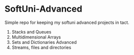 # SoftUni-Advanced
Simple repo for keeping my softuni advanced projects in tact.

1. Stacks and Queues
2. Multidimensional Arrays
3. Sets and Dictionaries Advanced
4. Streams, files and directories
